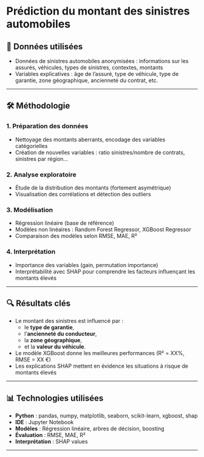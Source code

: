 # Prédiction du montant des sinistres automobiles


## 📁 Données utilisées

- Données de sinistres automobiles anonymisées : informations sur les assurés, véhicules, types de sinistres, contextes, montants
- Variables explicatives : âge de l’assuré, type de véhicule, type de garantie, zone géographique, ancienneté du contrat, etc.

---

## 🛠️ Méthodologie

### 1. Préparation des données
- Nettoyage des montants aberrants, encodage des variables catégorielles
- Création de nouvelles variables : ratio sinistres/nombre de contrats, sinistres par région...

### 2. Analyse exploratoire
- Étude de la distribution des montants (fortement asymétrique)
- Visualisation des corrélations et détection des outliers

### 3. Modélisation
- Régression linéaire (base de référence)
- Modèles non linéaires : Random Forest Regressor, XGBoost Regressor
- Comparaison des modèles selon RMSE, MAE, R²

### 4. Interprétation
- Importance des variables (gain, permutation importance)
- Interprétabilité avec SHAP pour comprendre les facteurs influençant les montants élevés

---

## 🔍 Résultats clés

- Le montant des sinistres est influencé par :
  - le **type de garantie**,
  - l’**ancienneté du conducteur**,
  - la **zone géographique**,
  - et la **valeur du véhicule**.
- Le modèle XGBoost donne les meilleures performances (R² = XX%, RMSE = XX €)
- Les explications SHAP mettent en évidence les situations à risque de montants élevés

---

## 📊 Technologies utilisées

- **Python** : pandas, numpy, matplotlib, seaborn, scikit-learn, xgboost, shap
- **IDE** : Jupyter Notebook
- **Modèles** : Régression linéaire, arbres de décision, boosting
- **Évaluation** : RMSE, MAE, R²
- **Interprétation** : SHAP values

---

